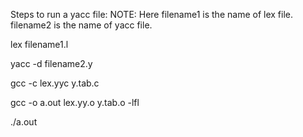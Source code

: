 Steps to run a yacc file:
NOTE:
Here filename1 is the name of lex file.
filename2 is the name of yacc file.


lex filename1.l

yacc -d filename2.y

gcc -c lex.yyc y.tab.c

gcc -o a.out lex.yy.o y.tab.o -lfl

./a.out

